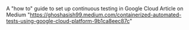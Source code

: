 

A "how to" guide to set up continuous testing in Google Cloud
Article on Medium "https://ghoshasish99.medium.com/containerized-automated-tests-using-google-cloud-platform-9b1ca8eec87c"
